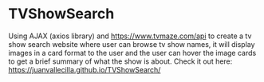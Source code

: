 # TVShowSearch

Using AJAX (axios library) and https://www.tvmaze.com/api to create a tv show search website where user can browse tv show names, it will display images in a card format to the user and the user can hover the image cards to get a brief summary of what the show is about.
Check it out here: https://juanvallecilla.github.io/TVShowSearch/
